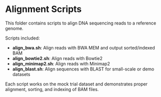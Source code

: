 # Alignment Scripts

This folder contains scripts to align DNA sequencing reads to a reference genome.

Scripts included:

- **align_bwa.sh**: Align reads with BWA MEM and output sorted/indexed BAM  
- **align_bowtie2.sh**: Align reads with Bowtie2  
- **align_minimap2.sh**: Align reads with Minimap2  
- **align_blast.sh**: Align sequences with BLAST for small-scale or demo datasets

Each script works on the mock trial dataset and demonstrates proper alignment, sorting, and indexing of BAM files.

